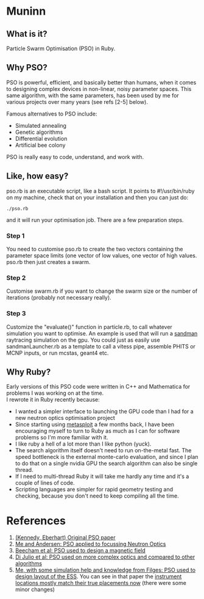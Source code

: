 # Muninn


## What is it?

Particle Swarm Optimisation (PSO) in Ruby.


## Why PSO?

PSO is powerful, efficient, and basically better than humans, when it
comes to designing complex devices in non-linear, noisy parameter
spaces.  This same algorithm, with the same parameters, has been used
by me for various projects over many years (see refs [2-5] below).

Famous alternatives to PSO include:

* Simulated annealing 
* Genetic algorithms
* Differential evolution
* Artificial bee colony

PSO is really easy to code, understand, and work with.

## Like, how easy?

pso.rb is an executable script, like a bash script.  It points to 
#!/usr/bin/ruby on my machine, check that on your installation and then 
you can just do:
```
./pso.rb
```
and it will run your optimisation job.  There are a few preparation steps.

### Step 1
You need to customise pso.rb to create the two vectors containing 
the parameter space limits (one vector of low values, one vector
of high values.  pso.rb then just creates a swarm.

### Step 2
Customise swarm.rb if you want to change the swarm size or the
number of iterations (probably not necessary really).

### Step 3
Customize the "evaluate()" function in particle.rb, to call whatever
simulation you want to optimise.  An example is used that will
run a [sandman](https://github.com/localoptimum/sandman) raytracing simulation on the gpu.
You could just as easily use sandmanLauncher.rb as a template to
call a vitess pipe, assemble PHITS or MCNP inputs, or run mcstas, geant4 etc.


## Why Ruby?

Early versions of this PSO code were written in C++ and
Mathematica for problems I was working on at the time.  
I rewrote it in Ruby recently because:

* I wanted a simpler interface to launching the GPU code than I had for a new neutron optics optimisation project
* Since starting using [metasploit](https://www.metasploit.com) a few months back, I have been encouraging myself to turn to Ruby as much as I can for software problems so I'm more familiar with it.
* I like ruby a hell of a lot more than I like python (yuck).
* The search algorithm itself doesn't need to run on-the-metal fast.
  The speed bottleneck is the external monte-carlo evaluation, and
  since I plan to do that on a single nvidia GPU the search algorithm
  can also be single thread.
* If I need to multi-thread Ruby it will take me hardly any time and
  it's a couple of lines of code.
* Scripting languages are simpler for rapid geometry testing and
  checking, because you don't need to keep compiling all the time.
  

# References

1. [(Kennedy, Eberhart) Original PSO paper](https://doi.org/10.1109%2FICNN.1995.488968)
2. [Me and Andersen: PSO applied to focussing Neutron
   Optics](https://doi.org/10.1107/S0021889809003483)
3. [Beecham et al: PSO used to design a magnetic
   field](https://doi.org/10.1016/j.physb.2010.11.054)
4. [Di Julio et al: PSO used on more complex optics and compared to other
   algorithms](https://doi.org/10.1088/1742-6596/528/1/012006)
5. [Me, with some simulation help and knowledge from Filges: PSO used to design layout of the ESS](https://doi.org/10.1088/2399-6528/ab8782).  You can see in that paper the [instrument locations mostly match their true placements now](https://europeanspallationsource.se/instruments) (there were some minor changes) 
